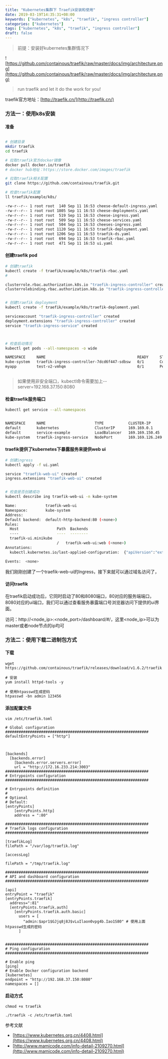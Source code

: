 ```yaml
---
title: "Kubernetes集群下 Traefik安装和使用"
date: 2019-03-19T14:35:31+08:00
keywords: ["kubernetes", "k8s", "traefik", "ingress controller"]
categories: ["kubernetes"]
tags: ["kubernetes", "k8s", "traefik", "ingress controller"]
draft: false
---
```


> 前提：安装好kubernetes集群情况下

![https://github.com/containous/traefik/raw/master/docs/img/architecture.png](https://github.com/containous/traefik/raw/master/docs/img/architecture.png)

>run traefik and let it do the work for you!

traefik官方地址：[http://traefik.cn/](http://traefik.cn/)

### 方法一：使用k8s安装
#### 准备
```sh

# 创建目录
mkdir traefik 
cd traefik

# 拉取traefik官方docker镜像
docker pull docker.io/traefik
# docker hub地址：https://store.docker.com/images/traefik

# 拉取traefik相关配置
git clone https://github.com/containous/traefik.git

# 检查traefik配置 
ll traefik/example/k8s/

-rw-r--r-- 1 root root  140 Sep 11 16:53 cheese-default-ingress.yaml
-rw-r--r-- 1 root root 1805 Sep 11 16:53 cheese-deployments.yaml
-rw-r--r-- 1 root root  519 Sep 11 16:53 cheese-ingress.yaml
-rw-r--r-- 1 root root  509 Sep 11 16:53 cheese-services.yaml
-rw-r--r-- 1 root root  504 Sep 11 16:53 cheeses-ingress.yaml
-rw-r--r-- 1 root root 1120 Sep 11 16:53 traefik-deployment.yaml
-rw-r--r-- 1 root root 1206 Sep 11 16:53 traefik-ds.yaml
-rw-r--r-- 1 root root  694 Sep 11 16:53 traefik-rbac.yaml
-rw-r--r-- 1 root root  471 Sep 11 16:53 ui.yaml
```

#### 创建traefik pod
```sh
# 创建traefik
kubectl create -f traefik/example/k8s/traefik-rbac.yaml
# 

clusterrole.rbac.authorization.k8s.io "traefik-ingress-controller" created
clusterrolebinding.rbac.authorization.k8s.io "traefik-ingress-controller" created


# 创建traefik deployment
kubectl create -f traefik/example/k8s/traefik-deploment.yaml

serviceaccount "traefik-ingress-controller" created
deployment.extensions "traefik-ingress-controller" created
service "traefik-ingress-service" created



# 检查启动情况
kubectl get pods --all-namespaces -o wide

NAMESPACE     NAME                                         READY     STATUS              RESTARTS   AGE       IP        NODE
kube-system   traefik-ingress-controller-7dcd6f447-sdbsw   0/1       ContainerCreating   0          1m        <none>    192.168.37.152
myapp         test-v2-vmhqm                                0/1       Pending             0          67d       <none>    <none>



```
> 如果使用非安全端口，kubectl命令需要加上--server=192.168.37.150:8080

#### 检查traefik服务端口
```sh
kubectl get service --all-namespaces


NAMESPACE     NAME                      TYPE           CLUSTER-IP        EXTERNAL-IP   PORT(S)                       AGE
default       kubernetes                ClusterIP      169.169.0.1       <none>        443/TCP                       109d
default       service-example           LoadBalancer   169.169.150.45    <pending>     80:45981/TCP                  95d
kube-system   traefik-ingress-service   NodePort       169.169.126.249   <none>        80:32039/TCP,8080:57048/TCP   1m
```

#### traefik提供了kubernetes下暴露服务来提供web ui
```sh
# 创建ingress
kubectl apply -f ui.yaml

service "traefik-web-ui" created
ingress.extensions "traefik-web-ui" created


# 检查是否创建成功
kubectl describe ing traefik-web-ui -n kube-system

Name:             traefik-web-ui
Namespace:        kube-system
Address:          
Default backend:  default-http-backend:80 (<none>)
Rules:
  Host                 Path  Backends
  ----                 ----  --------
  traefik-ui.minikube  
                       /   traefik-web-ui:web (<none>)
Annotations:
  kubectl.kubernetes.io/last-applied-configuration:  {"apiVersion":"extensions/v1beta1","kind":"Ingress","metadata":{"annotations":{},"name":"traefik-web-ui","namespace":"kube-system"},"spec":{"rules":[{"host":"traefik-ui.minikube","http":{"paths":[{"backend":{"serviceName":"traefik-web-ui","servicePort":"web"},"path":"/"}]}}]}}

Events:  <none>
```
我们刚刚创建了一个traefik-web-ui的Ingress，接下来就可以通过域名访问了，



#### 访问traefik
在traefik启动成功后，它同时启动了80和8080端口，80对应的服务端端口，8080对应的ui端口，我们可以通过查看服务暴露端口号浏览器访问下提供的ui界面。


访问：http://<node_ip>:<node_port>/dashboard/#/，这里<node_ip>可以为master或者node节点的ip均可


### 方法二：使用下载二进制包方式
#### 下载
```
wget https://github.com/containous/traefik/releases/download/v1.6.2/traefik

# 安装
yum install httpd-tools -y

# 使用htpasswd生成密码
htpasswd -bn admin 123456

```
#### 添加配置文件
```
vim /etc/traefik.toml

# Global configuration
################################################################
defaultEntryPoints = ["http"]



[backends]
  [backends.error]
    [backends.error.servers.error]
    url = "http://172.16.233.214:3003"
################################################################
# Entrypoints configuration
################################################################

# Entrypoints definition
#
# Optional
# Default:
[entryPoints]
    [entryPoints.http]
    address = ":80"

################################################################
# Traefik logs configuration
################################################################

[traefikLog]
filePath = "/var/log/traefik.log"

[accessLog]

filePath = "/tmp/traefik.log"

################################################################
# API and dashboard configuration
################################################################

[api]
entryPoint = "traefik"
[entryPoints.traefik]
  address=":81"
  [entryPoints.traefik.auth]
    [entryPoints.traefik.auth.basic]
      users = [
        "admin:$apr1$GJjq8j8J$vLuIlaon0vpg4b.Iao1S80" # 使用上面htpasswd生成的密码
      ]


################################################################
# Ping configuration
################################################################

# Enable ping
[ping]
# Enable Docker configuration backend
[kubernetes]
endpoint = "http://192.168.37.150:8080"
namespaces = []
```

#### 启动方式
```
chmod +x traefik

./traefik -c /etc/traefik.toml

```


参考文献
- [https://www.kubernetes.org.cn/4408.html](https://www.kubernetes.org.cn/4408.html)
- [http://www.mamicode.com/info-detail-2109270.html](http://www.mamicode.com/info-detail-2109270.html)


